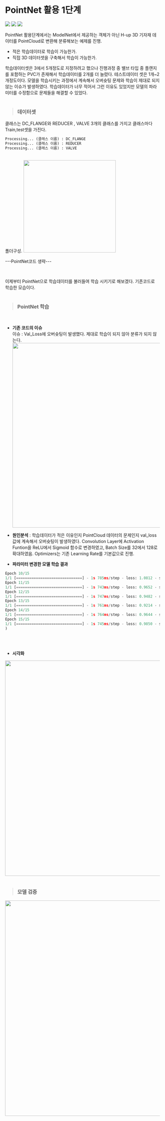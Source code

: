 # PointNet 활용 1단계

<img src="https://img.shields.io/badge/TensorFlow-FF6F00?style=for-the-badge&logo=TensorFlow&logoColor=white">
<img src="https://img.shields.io/badge/Python-3776AB?style=for-the-badge&logo=Python&logoColor=white">
<img src="https://img.shields.io/badge/github-181717?style=for-the-badge&logo=github&logoColor=white">


PointNet 활용단계에서는 ModelNet에서 제공하는 객체가 아닌 H-up 3D 기자재 데이터를 PointCloud로 변환해 분류해보는 예제를 진행. <br>
+ 적은 학습데이터로 학습이 가능한가. 
+ 직접 3D 데이터셋을 구축해서 학습이 가능한가.<br>

학습데이터셋은 3에서 5개정도로 지정하려고 했으나 진행과정 중 밸브 타입 중 플랜지를 포함하는 PVC가 존재해서 학습데이터를 2개를 더 늘렸다. 테스트데이터 셋은 1개~2개정도이다. 모델을 학습시키는 과정에서 계속해서 오버슛팅 문제와 학습이 제대로 되지 않는 이슈가 발생하였다. 학습데이터가 너무 적어서 그런 이유도 있었지만 모델의 파라미터를 수정함으로 문제들을 해결할 수 있었다.   
<br>

>### **데이터셋**  
클래스는 DC_FLANGE와 REDUCER , VALVE 3개의 클래스를 가지고 클래스마다 Train,test셋을 가진다.
 ```python
 Processing... (클래스 이름) : DC_FLANGE   
 Processing... (클래스 이름) : REDUCER   
 Processing... (클래스 이름) : VALVE
 ```
 <br>
 폴더구성.
<img src = "https://user-images.githubusercontent.com/60258130/221112008-bb3afc62-0080-4388-be3f-c7d3d82c861a.PNG" width =300>

<br>

 ---PointNet코드 생략---       

<br>

이제부터 PointNet으로 학습데이터를 불러들여 학습 시키기로 해보겠다. 기존코드로 학습한 모습이다.  
<br>
>### **PointNet 학습**  
 <br>
 
* **기존 코드의 이슈**   
 이슈 : Val_Loss에 오버슛팅이 발생했다. 제대로 학습이 되지 않아 분류가 되지 않는다.
 <img src="https://user-images.githubusercontent.com/60258130/221111422-dffdd878-7f9f-4cb6-9a96-4c120261892f.png" width = 600><br>

* **원인분석** : 학습데이터가 적은 이유인지 PointCloud 데이터의 문제인지 val_loss 값에 계속해서 오버슛팅이 발생하였다. Convolution Layer에 Activation Funtion을 ReLU에서 Sigmoid 함수로 변경하였고, Batch Size를 32에서 128로 확대하였음. Optimizers는 기존 Learning Rate를 기본값으로 진행.  <br>


* **파라미터 변경한 모델 학습 결과**  
```python
Epoch 10/15
1/1 [==============================] - 1s 785ms/step - loss: 1.0812 - sparse_categorical_accuracy: 0.7692 - val_loss: 0.5071 - val_sparse_categorical_accuracy: 0.7500
Epoch 11/15
1/1 [==============================] - 1s 743ms/step - loss: 0.9652 - sparse_categorical_accuracy: 0.7692 - val_loss: 0.7049 - val_sparse_categorical_accuracy: 0.7500
Epoch 12/15
1/1 [==============================] - 1s 747ms/step - loss: 0.9482 - sparse_categorical_accuracy: 0.7692 - val_loss: 0.6542 - val_sparse_categorical_accuracy: 0.7500
Epoch 13/15
1/1 [==============================] - 1s 761ms/step - loss: 0.9214 - sparse_categorical_accuracy: 0.8462 - val_loss: 0.9881 - val_sparse_categorical_accuracy: 0.5000
Epoch 14/15
1/1 [==============================] - 1s 764ms/step - loss: 0.9644 - sparse_categorical_accuracy: 0.9231 - val_loss: 1.1610 - val_sparse_categorical_accuracy: 0.5000
Epoch 15/15
1/1 [==============================] - 1s 745ms/step - loss: 0.9850 - sparse_categorical_accuracy: 0.7692 - val_loss: 0.4795 - val_sparse_categorical_accuracy: 1.0000
)
```
<br><br>     
* **시각화**                        
<img src = https://user-images.githubusercontent.com/60258130/221104266-a8c86884-38d1-40bd-9ed8-41d9afd715b9.png width = "700px">   
<br><br>

>### **모델 검증**   
<img src = https://user-images.githubusercontent.com/60258130/221104250-f603c61f-3a4d-44f2-9d4e-adbecd0cafd8.png width = "700px">   
